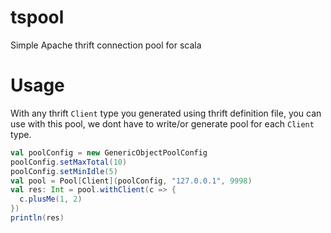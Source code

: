 # tspool
Simple Apache thrift connection pool for scala 


# Usage 

With any thrift `Client` type you generated using thrift definition file, you can use with this pool, we dont have to write/or generate pool for each `Client` type. 

 

```scala
val poolConfig = new GenericObjectPoolConfig
poolConfig.setMaxTotal(10)
poolConfig.setMinIdle(5)
val pool = Pool[Client](poolConfig, "127.0.0.1", 9998)
val res: Int = pool.withClient(c => {
  c.plusMe(1, 2)
})
println(res)
```

